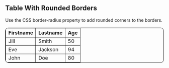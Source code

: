 <html>
<head>
<style>
table, th, td {
  border: 1px solid black;
  border-radius: 10px;
}
</style>
</head>
<body>

<h2>Table With Rounded Borders</h2>

<p>Use the CSS border-radius property to add rounded corners to the borders.</p>

<table style="width:100%">
  <tr>
    <th>Firstname</th>
    <th>Lastname</th> 
    <th>Age</th>
  </tr>
  <tr>
    <td>Jill</td>
    <td>Smith</td>
    <td>50</td>
  </tr>
  <tr>
    <td>Eve</td>
    <td>Jackson</td>
    <td>94</td>
  </tr>
  <tr>
    <td>John</td>
    <td>Doe</td>
    <td>80</td>
  </tr>
</table>

</body>
</html>


